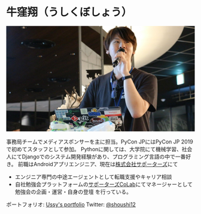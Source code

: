 # 牛窪翔（うしくぼしょう）

![ussy](./_static/ussy.jpg)

事務局チームでメディアスポンサーを主に担当。PyCon JPにはPyCon JP 2019で初めてスタッフとして参加。
Pythonに関しては、大学院にて機械学習、社会人にてDjangoでのシステム開発経験があり、プログラミング言語の中で一番好き。
前職はAndroidアプリエンジニア、現在は[株式会社サポーターズ](https://corp.supporterz.jp/)にて
* エンジニア専門の中途エージェントとして転職支援やキャリア相談
* 自社勉強会プラットフォームの[サポーターズCoLab](https://supporterzcolab.com/)にてマネージャーとして勉強会の企画・運営・自身の登壇
を行っている。

ポートフォリオ: [Ussy's portfolio](https://sudo5in5k.github.io/portfolio/)
Twitter: [@shoushi12](https://twitter.com/ftnext)